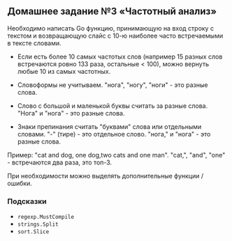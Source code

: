 ## Домашнее задание №3 «Частотный анализ»

Необходимо написать Go функцию, принимающую на вход строку с текстом и
возвращающую слайс с 10-ю наиболее часто встречаемыми в тексте словами.

* Если есть более 10 самых частотых слов (например 15 разных слов встречаются ровно 133 раза,
  остальные < 100), можно вернуть любые 10 из самых частотных.

* Словоформы не учитываем. "нога", "ногу", "ноги" - это разные слова.

* Слово с большой и маленькой буквы считать за разные слова.
  "Нога" и "нога" - это разные слова.

* Знаки препинания считать "буквами" слова или отдельными словами.
  "-" (тире) - это отдельное слово. "нога," и "нога" - это разные слова.

Пример: "cat and dog, one dog,two cats and one man".
"cat,", "and", "one" - встречаются два раза, это топ-3.

При необходимости можно выделять дополнительные функции / ошибки.

### Подсказки
- `regexp.MustCompile`
- `strings.Split`
- `sort.Slice`